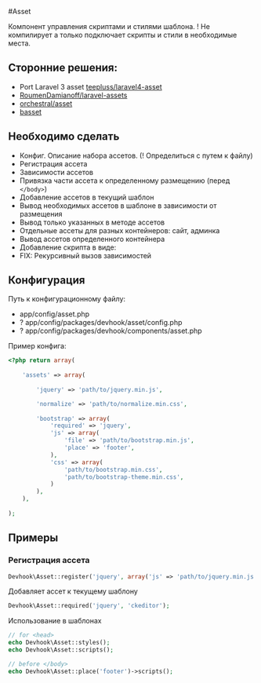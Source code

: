 #Asset

Компонент управления скриптами и стилями шаблона. ! Не компилирует а только подключает скрипты и стили в необходимые места.

## Сторонние решения:
- Port Laravel 3 asset [teepluss/laravel4-asset](https://github.com/teepluss/laravel4-asset)
- [RoumenDamianoff/laravel-assets](https://github.com/RoumenDamianoff/laravel-assets)
- [orchestral/asset](https://github.com/orchestral/asset)
- [basset](http://jasonlewis.me/code/basset/4.0)


## Необходимо сделать

- Конфиг. Описание набора ассетов. (! Определиться с путем к файлу)
- Регистрация ассета
- Зависимости ассетов
- Привязка части ассета к определенному размещению (перед `</body>`)
- Добавление ассетов в текущий шаблон
- Вывод необходимых ассетов в шаблоне в зависимости от размещения
- Вывод только указанных в методе ассетов
- Отдельные ассеты для разных контейнеров: сайт, админка
- Вывод ассетов определенного контейнера
- Добавление скрипта в виде: <script>/* code */</script>
- FIX: Рекурсивный вызов зависимостей


## Конфигурация

Путь к конфигурационному файлу:
- app/config/asset.php
- ? app/config/packages/devhook/asset/config.php
- ? app/config/packages/devhook/components/asset.php

Пример конфига:
```php
<?php return array(
	
	'assets' => array(
        
        'jquery' => 'path/to/jquery.min.js',

        'normalize' => 'path/to/normalize.min.css',
        
        'bootstrap' => array(
            'required' => 'jquery',
            'js' => array(
                'file' => 'path/to/bootstrap.min.js',
                'place' => 'footer',
            ),
            'css' => array(
                'path/to/bootstrap.min.css',
                'path/to/bootstrap-theme.min.css',
            )
        ),
    ),
    
);
```

## Примеры

### Регистрация ассета

```php
Devhook\Asset::register('jquery', array('js' => 'path/to/jquery.min.js'));
```

Добавляет ассет к текущему шаблону

```php
Devhook\Asset::required('jquery', 'ckeditor');
```

Использование в шаблонах 

```php
// for <head>
echo Devhook\Asset::styles();
echo Devhook\Asset::scripts();

// before </body>
echo Devhook\Asset::place('footer')->scripts();
```
